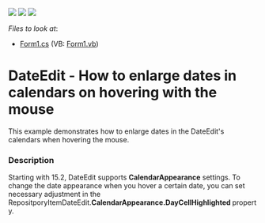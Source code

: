 <!-- default badges list -->
![](https://img.shields.io/endpoint?url=https://codecentral.devexpress.com/api/v1/VersionRange/128618547/15.2.4%2B)
[![](https://img.shields.io/badge/Open_in_DevExpress_Support_Center-FF7200?style=flat-square&logo=DevExpress&logoColor=white)](https://supportcenter.devexpress.com/ticket/details/E2528)
[![](https://img.shields.io/badge/📖_How_to_use_DevExpress_Examples-e9f6fc?style=flat-square)](https://docs.devexpress.com/GeneralInformation/403183)
<!-- default badges end -->
<!-- default file list -->
*Files to look at*:

* [Form1.cs](./CS/Form1.cs) (VB: [Form1.vb](./VB/Form1.vb))
<!-- default file list end -->
# DateEdit - How to enlarge dates in calendars on hovering with the mouse


<p>This example demonstrates how to enlarge dates in the DateEdit's calendars when hovering the mouse.</p>


<h3>Description</h3>

<p>Starting with 15.2, DateEdit supports <strong>CalendarAppearance</strong>&nbsp;settings. To change&nbsp;the&nbsp;date appearance when you hover a certain date, you can set necessary adjustment in the RepositporyItemDateEdit.<strong>CalendarAppearance.DayCellHighlighted&nbsp;</strong>property.</p>

<br/>


